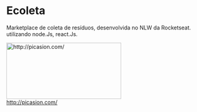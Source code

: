 # Ecoleta
 Marketplace de coleta de resíduos, desenvolvida no NLW da Rocketseat. utilizando node.Js, react.Js.
 
 <a href="http://picasion.com/"><img src="http://i.picasion.com/pic90/4de3e035bf05577b9a0d76a39ae31602.gif" width="300" height="147" border="0" alt="http://picasion.com/" /></a><br /><a href="http://picasion.com/">http://picasion.com/</a>
 
